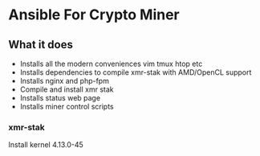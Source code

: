 # Ansible For Crypto Miner

## What it does

- Installs all the modern conveniences vim tmux htop etc
- Installs dependencies to compile xmr-stak with AMD/OpenCL support
- Installs nginx and php-fpm
- Compile and install xmr stak
- Installs status web page
- Installs miner control scripts

### xmr-stak
Install kernel 4.13.0-45
